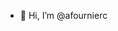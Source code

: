 - 👋 Hi, I’m @afournierc

<!---
afournierc/afournierc is a ✨ special ✨ repository because its `README.md` (this file) appears on your GitHub profile.
You can click the Preview link to take a look at your changes.
--->
